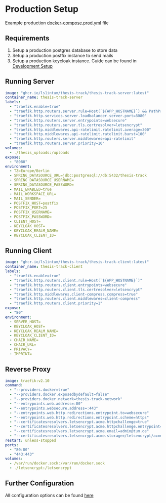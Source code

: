 # Production Setup

Example production [docker-compose.prod.yml](/docker-compose.prod.yml) file

## Requirements

1. Setup a production postgres database to store data
2. Setup a production postfix instance to send mails
3. Setup a production keycloak instance. Guide can be found in [Development Setup](DEVELOPMENT.md)

## Running Server
```yaml
image: "ghcr.io/ls1intum/thesis-track/thesis-track-server:latest"
container_name: thesis-track-server
labels:
  - "traefik.enable=true"
  - "traefik.http.routers.server.rule=Host(`${APP_HOSTNAME}`) && PathPrefix(`/api`)"
  - "traefik.http.services.server.loadbalancer.server.port=8080"
  - "traefik.http.routers.server.entrypoints=websecure"
  - "traefik.http.routers.server.tls.certresolver=letsencrypt"
  - "traefik.http.middlewares.api-ratelimit.ratelimit.average=300"
  - "traefik.http.middlewares.api-ratelimit.ratelimit.burst=100"
  - "traefik.http.routers.server.middlewares=api-ratelimit"
  - "traefik.http.routers.server.priority=10"
volumes:
  - ./thesis_uploads:/uploads
expose:
  - "8080"
environment:
  - TZ=Europe/Berlin
  - SPRING_DATASOURCE_URL=jdbc:postgresql://db:5432/thesis-track
  - SPRING_DATASOURCE_USERNAME=
  - SPRING_DATASOURCE_PASSWORD=
  - MAIL_ENABLED=true
  - MAIL_WORKSPACE_URL=
  - MAIL_SENDER=
  - POSTFIX_HOST=postfix
  - POSTFIX_PORT=25
  - POSTFIX_USERNAME=
  - POSTFIX_PASSWORD=
  - CLIENT_HOST=
  - KEYCLOAK_HOST=
  - KEYCLOAK_REALM_NAME=
  - KEYCLOAK_CLIENT_ID=
```

## Running Client
```yaml
image: "ghcr.io/ls1intum/thesis-track/thesis-track-client:latest"
container_name: thesis-track-client
labels:
  - "traefik.enable=true"
  - "traefik.http.routers.client.rule=Host(`${APP_HOSTNAME}`)"
  - "traefik.http.routers.client.entrypoints=websecure"
  - "traefik.http.routers.client.tls.certresolver=letsencrypt"
  - "traefik.http.middlewares.client-compress.compress=true"
  - "traefik.http.routers.client.middlewares=client-compress"
  - "traefik.http.routers.client.priority=1"
expose:
  - "80"
environment:
  - SERVER_HOST=
  - KEYCLOAK_HOST=
  - KEYCLOAK_REALM_NAME=
  - KEYCLOAK_CLIENT_ID=
  - CHAIR_NAME=
  - CHAIR_URL=
  - PRIVACY=
  - IMPRINT=
```

## Reverse Proxy
```yaml
image: traefik:v2.10
command:
  - "--providers.docker=true"
  - "--providers.docker.exposedbydefault=false"
  - "--providers.docker.network=thesis-track-network"
  - "--entrypoints.web.address=:80"
  - "--entrypoints.websecure.address=:443"
  - "--entrypoints.web.http.redirections.entrypoint.to=websecure"
  - "--entrypoints.web.http.redirections.entrypoint.scheme=https"
  - "--certificatesresolvers.letsencrypt.acme.httpchallenge=true"
  - "--certificatesresolvers.letsencrypt.acme.httpchallenge.entrypoint=web"
  - "--certificatesresolvers.letsencrypt.acme.email=admin@tum.de"
  - "--certificatesresolvers.letsencrypt.acme.storage=/letsencrypt/acme.json"
restart: unless-stopped
ports:
  - "80:80"
  - "443:443"
volumes:
  - /var/run/docker.sock:/var/run/docker.sock
  - ./letsencrypt:/letsencrypt
```

## Further Configuration

All configuration options can be found [here](CONFIGURATION.md)
